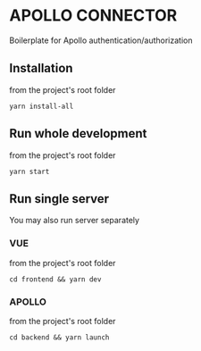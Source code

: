 # APOLLO CONNECTOR
Boilerplate for Apollo authentication/authorization

## Installation
from the project's root folder

`yarn install-all`

## Run whole development
from the project's root folder

`yarn start`

## Run single server
You may also run server separately

### VUE
from the project's root folder

`cd frontend && yarn dev`

### APOLLO
from the project's root folder

`cd backend && yarn launch`